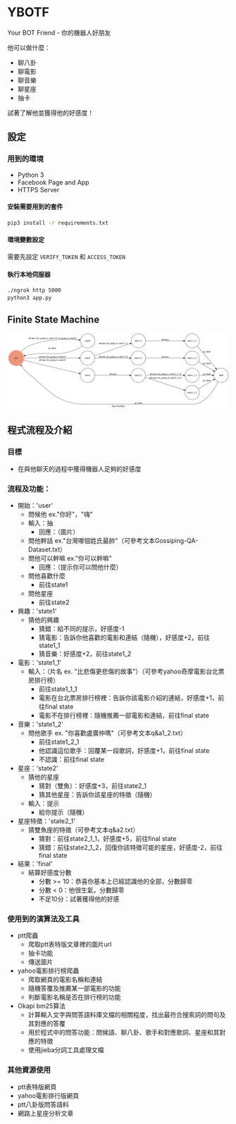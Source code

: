 # YBOTF

Your BOT Friend - 你的機器人好朋友

他可以做什麼：
* 聊八卦
* 聊電影
* 聊音樂
* 聊星座
* 抽卡

試著了解他並獲得他的好感度！

## 設定

### 用到的環境

* Python 3
* Facebook Page and App
* HTTPS Server

#### 安裝需要用到的套件

```sh
pip3 install -r requirements.txt
```

#### 環境變數設定

需要先設定 `VERIFY_TOKEN` 和 `ACCESS_TOKEN`

#### 執行本地伺服器

```sh
./ngrok http 5000
python3 app.py
```

## Finite State Machine
![fsm](./img/fsm.png)

## 程式流程及介紹

### 目標

* 在與他聊天的過程中獲得機器人足夠的好感度

### 流程及功能：

* 開始：'user'
	* 問候他 ex."你好"，"嗨"
	* 輸入：抽
		* 回應：（圖片）
	* 問他幹話 ex."台灣哪個姓氏最帥"（可參考文本Gossiping-QA-Dataset.txt）
	* 問他可以幹嘛 ex."你可以幹嘛"
		* 回應：（提示你可以問他什麼）
	* 問他喜歡什麼
		* 前往state1
	* 問他星座
		* 前往state2
* 興趣：'state1'
	* 猜他的興趣
		* 猜錯：給不同的提示，好感度-1
		* 猜電影：告訴你他喜歡的電影和連結（隨機），好感度+2，前往state1_1
		* 猜音樂：好感度+2，前往state1_2
* 電影：'state1_1'
	* 輸入：（片名 ex. "比悲傷更悲傷的故事"）（可參考yahoo奇摩電影台北票房排行榜）
		* 前往state1_1_1
		* 電影在台北票房排行榜裡：告訴你該電影介紹的連結，好感度+1，前往final state
		* 電影不在排行榜裡：隨機推薦一部電影和連結，前往final state
* 音樂：'state1_2'
	* 問他歌手 ex. "你喜歡盧廣仲嗎"（可參考文本q&a1_2.txt）
		* 前往state1_2_1
		* 他認識這位歌手：回覆某一段歌詞，好感度+1，前往final state
		* 不認識：前往final state
* 星座：'state2'
	* 猜他的星座
		* 猜對（雙魚）：好感度+3，前往state2_1
		* 猜其他星座：告訴你該星座的特徵（隨機）
	* 輸入：提示
		* 給你提示（隨機）
* 星座特徵：'state2_1'
	* 猜雙魚座的特徵（可參考文本q&a2.txt）
		* 猜對：前往state2_1_1，好感度+5，前往final state
		* 猜錯：前往state2_1_2，回復你該特徵可能的星座，好感度-2，前往final state
* 結果：'final'
	* 結算好感度分數
		* 分數 >= 10：恭喜你基本上已經認識他的全部，分數歸零
		* 分數 < 0：他很生氣，分數歸零
		* 不足10分：試著獲得他的好感
		
### 使用到的演算法及工具

* ptt爬蟲
	* 爬取ptt表特版文章裡的圖片url
	* 抽卡功能
	* 傳送圖片
* yahoo電影排行榜爬蟲
	* 爬取網頁的電影名稱和連結
	* 隨機答覆及推薦某一部電影的功能
	* 判斷電影名稱是否在排行榜的功能
* Okapi bm25算法
	* 計算輸入文字與問答語料庫文檔的相關程度，找出最符合搜索詞的問句及其對應的答覆
	* 用於程式中的問答功能：問候語、聊八卦、歌手和對應歌詞、星座和其對應的特徵
	* 使用jieba分詞工具處理文檔

### 其他資源使用
* ptt表特版網頁
* yahoo電影排行版網頁
* ptt八卦版問答語料
* 網路上星座分析文章
